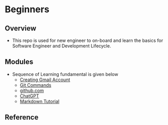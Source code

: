 # Beginners

## Overview
- This repo is used for new engineer to on-board and learn the basics for Software Engineer and Development Lifecycle.

## Modules
- Sequence of Learning fundamental is given below
  - [Creating Gmail Account](./02-modules/01-gmail.md)
  - [Git Commands](./02-modules/02-git.md)
  - [github.com](./02-modules/03-github.md)
  - [ChatGPT](./02-modules/04-chatGPT.md)
  - [Markdown Tutorial](./02-modules/05-Markdown.md)

## Reference

